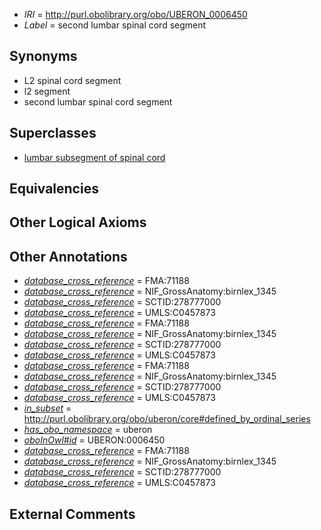  * *IRI* = http://purl.obolibrary.org/obo/UBERON_0006450
 * *Label* = second lumbar spinal cord segment

## Synonyms

 * L2 spinal cord segment
 * l2 segment
 * second lumbar spinal cord segment

## Superclasses

 * [lumbar subsegment of spinal cord](../../UBERON/16/UBERON_0007716.md)

## Equivalencies


## Other Logical Axioms


## Other Annotations

 * *[database_cross_reference](../../ef/oboInOwl#hasDbXref.md)* = FMA:71188
 * *[database_cross_reference](../../ef/oboInOwl#hasDbXref.md)* = NIF_GrossAnatomy:birnlex_1345
 * *[database_cross_reference](../../ef/oboInOwl#hasDbXref.md)* = SCTID:278777000
 * *[database_cross_reference](../../ef/oboInOwl#hasDbXref.md)* = UMLS:C0457873
 * *[database_cross_reference](../../ef/oboInOwl#hasDbXref.md)* = FMA:71188
 * *[database_cross_reference](../../ef/oboInOwl#hasDbXref.md)* = NIF_GrossAnatomy:birnlex_1345
 * *[database_cross_reference](../../ef/oboInOwl#hasDbXref.md)* = SCTID:278777000
 * *[database_cross_reference](../../ef/oboInOwl#hasDbXref.md)* = UMLS:C0457873
 * *[database_cross_reference](../../ef/oboInOwl#hasDbXref.md)* = FMA:71188
 * *[database_cross_reference](../../ef/oboInOwl#hasDbXref.md)* = NIF_GrossAnatomy:birnlex_1345
 * *[database_cross_reference](../../ef/oboInOwl#hasDbXref.md)* = SCTID:278777000
 * *[database_cross_reference](../../ef/oboInOwl#hasDbXref.md)* = UMLS:C0457873
 * *[in_subset](../../et/oboInOwl#inSubset.md)* = http://purl.obolibrary.org/obo/uberon/core#defined_by_ordinal_series
 * *[has_obo_namespace](../../ce/oboInOwl#hasOBONamespace.md)* = uberon
 * *[oboInOwl#id](../../id/oboInOwl#id.md)* = UBERON:0006450
 * *[database_cross_reference](../../ef/oboInOwl#hasDbXref.md)* = FMA:71188
 * *[database_cross_reference](../../ef/oboInOwl#hasDbXref.md)* = NIF_GrossAnatomy:birnlex_1345
 * *[database_cross_reference](../../ef/oboInOwl#hasDbXref.md)* = SCTID:278777000
 * *[database_cross_reference](../../ef/oboInOwl#hasDbXref.md)* = UMLS:C0457873

## External Comments

